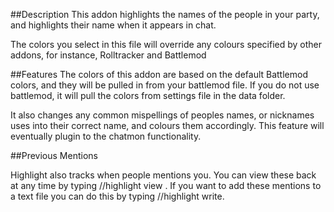 
##Description
This addon highlights the names of the people in your party, and highlights their name when it appears in chat. 

The colors you select in this file will override any colours specified by other addons, for instance, Rolltracker and Battlemod

##Features
The colors of this addon are based on the default Battlemod colors, and they will be pulled in from your battlemod file. If you do not use battlemod, it will pull the colors from settings file in the data folder.

It also changes any common mispellings of peoples names, or nicknames uses into their correct name, and colours them accordingly. This feature will eventually plugin to the chatmon functionality.

##Previous Mentions

Highlight also tracks when people mentions you. You can view these back at any time by typing //highlight view <optional number of views>. 
If you want to add these mentions to a text file you can do this by typing //highlight write.